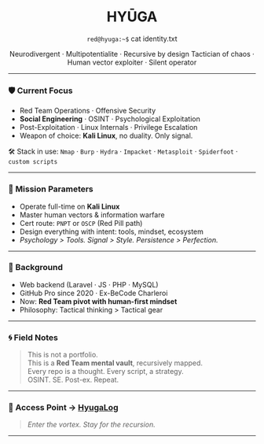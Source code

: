 <h1 align="center">HYŪGA</h1>

<p align="center"><code>red@hyuga:~$</code> cat identity.txt</p>

<p align="center">
Neurodivergent · Multipotentialite · Recursive by design  
Tactician of chaos · Human vector exploiter · Silent operator
</p>

---

### 🛡️ Current Focus
- Red Team Operations · Offensive Security  
- **Social Engineering** · OSINT · Psychological Exploitation  
- Post-Exploitation · Linux Internals · Privilege Escalation  
- Weapon of choice: **Kali Linux**, no duality. Only signal.

🛠️ Stack in use: `Nmap` · `Burp` · `Hydra` · `Impacket` · `Metasploit` · `Spiderfoot` · `custom scripts`

---

### 🎯 Mission Parameters
- Operate full-time on **Kali Linux**  
- Master human vectors & information warfare  
- Cert route: `PNPT` or `OSCP` (Red Pill path)  
- Design everything with intent: tools, mindset, ecosystem  
- _Psychology > Tools. Signal > Style. Persistence > Perfection._

---

### 🧰 Background
- Web backend (Laravel · JS · PHP · MySQL)  
- GitHub Pro since 2020 · Ex-BeCode Charleroi  
- Now: **Red Team pivot with human-first mindset**  
- Philosophy: Tactical thinking > Tactical gear

---

### 🌀 Field Notes
> This is not a portfolio.  
> This is a **Red Team mental vault**, recursively mapped.  
> Every repo is a thought. Every script, a strategy.  
> OSINT. SE. Post-ex. Repeat.

---

### 🔗 Access Point → [HyugaLog](https://HyugaRED.github.io/HyugaLog/)
> _Enter the vortex. Stay for the recursion._

---
